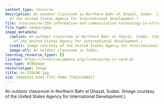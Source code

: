 ```yaml
---
content_type: resource
description: An outdoor classroom in Northern Bahr el Ghazal, Sudan. (Image courtesy
  of the United States Agency for International Development.)
file: /courses/es-259-information-and-communication-technology-in-africa-spring-2006/5926b261b341f711f04d77d63c588d17_es-259s06.jpg
file_type: image/jpeg
image_metadata:
  caption: An outdoor classroom in Northern Bahr el Ghazal, Sudan. (Image courtesy
    of the United States Agency for International Development.)
  credit: Image courtesy of the United States Agency for International Development.
  image-alt: An outdoor classroom in Sudan.
learning_resource_types: []
license: https://creativecommons.org/licenses/by-nc-sa/4.0/
ocw_type: OCWImage
resourcetype: Image
title: es-259s06.jpg
uid: 5926b261-b341-f711-f04d-77d63c588d17
---
```

An outdoor classroom in Northern Bahr el Ghazal, Sudan. (Image courtesy of the United States Agency for International Development.)